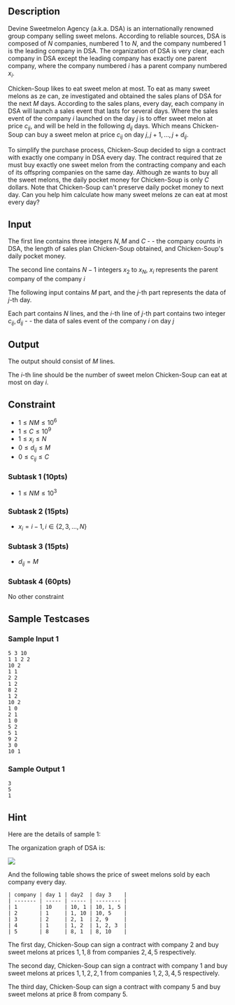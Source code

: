 ## Description

Devine Sweetmelon Agency (a.k.a. DSA) is an internationally renowned group company selling sweet melons. According to reliable sources, DSA is composed of $N$ companies, numbered $1$ to $N$, and the company numbered $1$ is the leading company in DSA. The organization of DSA is very clear, each company in DSA except the leading company has exactly one parent company, where the company numbered $i$ has a parent company numbered $x_i$.

Chicken-Soup likes to eat sweet melon at most. To eat as many sweet melons as ze can, ze investigated and obtained the sales plans of DSA for the next $M$ days. According to the sales plans, every day, each company in DSA will launch a sales event that lasts for several days. Where the sales event of the company $i$ launched on the day $j$ is to offer sweet melon at price $c_{ij}$, and will be held in the following $d_{ij}$ days. Which means Chicken-Soup can buy a sweet melon at price $c_{ij}$ on day $j, j + 1, \dots, j + d_{ij}$.

To simplify the purchase process, Chicken-Soup decided to sign a contract with exactly one company in DSA every day. The contract required that ze must buy exactly one sweet melon from the contracting company and each of its offspring companies on the same day. Although ze wants to buy all the sweet melons, the daily pocket money for Chicken-Soup is only $C$ dollars. Note that Chicken-Soup can't preserve daily pocket money to next day. Can you help him calculate how many sweet melons ze can eat at most every day?

## Input

The first line contains three integers $N, M$ and $C$ - - the company counts in DSA, the length of sales plan Chicken-Soup obtained, and Chicken-Soup's daily pocket money.

The second line contains $N-1$ integers $x_2$ to $x_N$, $x_i$ represents the parent company of the company $i$

The following input contains $M$ part, and the $j$-th part represents the data of $j$-th day.

Each part contains $N$ lines, and the $i$-th line of $j$-th part contains two integer $c_{ij}, d_{ij}$ - - the data of sales event of the company $i$ on day $j$

## Output

The output should consist of $M$ lines.

The $i$-th line should be the number of sweet melon Chicken-Soup can eat at most on day $i$.

## Constraint

- $1 \le NM \le 10^6$
- $1 \le C \le 10^9$
- $1 \le x_i \le N$
- $0 \le d_{ij} \le M$
- $0 \le c_{ij} \le C$

### Subtask 1 (10pts)

- $1\le NM \le 10^3$

### Subtask 2 (15pts)

- $x_i = i - 1, i \in \{2, 3, \dots, N\}$

### Subtask 3 (15pts)

- $d_{ij} = M$

### Subtask 4 (60pts)

No other constraint

## Sample Testcases

### Sample Input 1

```
5 3 10
1 1 2 2
10 2
1 1
2 2
1 2
8 2
1 2
10 2
1 0
2 1
1 0
5 2
5 1
9 2
3 0
10 1
```

### Sample Output 1

```
3
5
1
```

## Hint

Here are the details of sample 1:

The organization graph of DSA is:

![](https://i.imgur.com/iwjpKgn.png)

And the following table shows the price of sweet melons sold by each company every day.

```
| company | day 1 | day2  | day 3    |
| ------- | ----- | ----- | -------- |
| 1       | 10    | 10, 1 | 10, 1, 5 |
| 2       | 1     | 1, 10 | 10, 5    |
| 3       | 2     | 2, 1  | 2, 9     |
| 4       | 1     | 1, 2  | 1, 2, 3  |
| 5       | 8     | 8, 1  | 8, 10    |
```

The first day, Chicken-Soup can sign a contract with company $2$ and buy sweet melons at prices $1, 1, 8$ from companies $2, 4, 5$ respectively.

The second day, Chicken-Soup can sign a contract with company $1$ and buy sweet melons at prices $1, 1, 2, 2, 1$ from companies $1, 2, 3, 4, 5$ respectively.

The third day, Chicken-Soup can sign a contract with company $5$ and buy sweet melons at price $8$ from company $5$.
